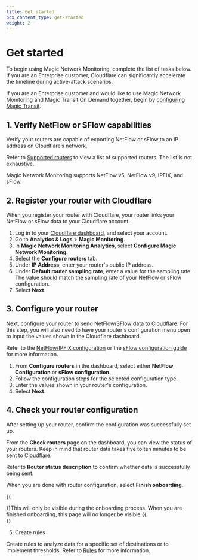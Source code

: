 ```yaml
---
title: Get started
pcx_content_type: get-started
weight: 2
---
```


# Get started

To begin using Magic Network Monitoring, complete the list of tasks below. If you are an Enterprise customer, Cloudflare can significantly accelerate the timeline during active-attack scenarios.

If you are an Enterprise customer and would like to use Magic Network Monitoring and Magic Transit On Demand together, begin by [configuring Magic Transit](/magic-transit/get-started/).

## 1. Verify NetFlow or SFlow capabilities

Verify your routers are capable of exporting NetFlow or sFlow to an IP address on Cloudflare’s network.

Refer to [Supported routers](/magic-network-monitoring/routers/supported-routers) to view a list of supported routers. The list is not exhaustive. 

Magic Network Monitoring supports NetFlow v5, NetFlow v9, IPFIX, and sFlow.

## 2. Register your router with Cloudflare

When you register your router with Cloudflare, your router links your NetFlow or sFlow data to your Cloudflare account.

1. Log in to your [Cloudflare dashboard](https://dash.cloudflare.com/login), and select your account.
2. Go to **Analytics & Logs** > **Magic Monitoring**.
3. In **Magic Network Monitoring Analytics**, select **Configure Magic Network Monitoring**.
4. Select the **Configure routers** tab.
5. Under **IP Address**, enter your router's public IP address.
6. Under **Default router sampling rate**, enter a value for the sampling rate. The value should match the sampling rate of your NetFlow or sFlow configuration.
7. Select **Next**.

## 3. Configure your router 

Next, configure your router to send NetFlow/SFlow data to Cloudflare. For this step, you will also need to have your router's configuration menu open to input the values shown in the Cloudflare dashboard.

Refer to the [NetFlow/IPFIX configuration](/magic-network-monitoring/routers/netflow-ipfix-config/) or the [sFlow configuration guide](/magic-network-monitoring/routers/sflow-jflow-config/) for more information.

1. From **Configure routers** in the dashboard, select either **NetFlow Configuration** or **sFlow configuration**.
2. Follow the configuration steps for the selected configuration type. 
3. Enter the values shown in your router's configuration.
4. Select **Next**.

## 4. Check your router configuration

After setting up your router, confirm the configuration was successfully set up. 

From the **Check routers** page on the dashboard, you can view the status of your routers. Keep in mind that router data takes five to ten minutes to be sent to Cloudflare. 

Refer to **Router status description** to confirm whether data is successfully being sent.

When you are done with router configuration, select **Finish onboarding**.

{{<Aside type="note">}}This will only be visible during the onboarding process. When you are finished onboarding, this page will no longer be visible.{{</Aside>}}

5. Create rules

Create rules to analyze data for a specific set of destinations or to implement thresholds. Refer to [Rules](/magic-network-monitoring/rules/) for more information.
